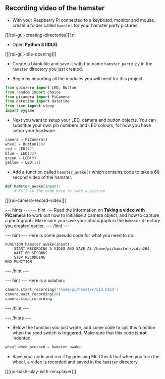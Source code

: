 ## Recording video of the hamster

- With your Raspberry Pi connected to a keyboard, monitor and mouse, create a folder called `hamster` for your hamster party pictures.

[[[rpi-gui-creating-directories]]]
n
- Open **Python 3 (IDLE)**

[[[rpi-gui-idle-opening]]]

- Create a blank file and save it with the name `hamster_party.py` in the `hamster` directory you just created.

- Begin by importing all the modules you will need for this project.

```python
from gpiozero import LED, Button
from random import choice
from picamera import PiCamera
from datetime import datetime
from time import sleep
import pygame
```

- Next you want to setup your LED, camera and button objects. You can substitue your own pin numbers and LED colours, for how you have setup your hardware.

```python
camera = PiCamera()
wheel = Button(10)
red = LED(17)
blue = LED(22)
green = LED(9)
yellow = LED(11)
```

- Add a function called `hamster_awake()` which contains code to take a 60 second video of the hamster.

```python
def hamster_awake(input):
	# Fill in the code here to take a picture

```
[[[rpi-camera-record-video]]]

--- hints ---
--- hint ---
Read the information on **Taking a video with PiCamera** to work out how to initialise a camera object, and how to capture a photograph. Make sure you save your photograph in the `hamster` directory you created earlier.
--- /hint ---

--- hint ---
Here is some pseudo code for what you need to do:

```
FUNCTION hamster_awake(input)
    START RECORDING A VIDEO AND SAVE AS /home/pi/hamster/vid.h264
    WAIT 60 SECONDS
	STOP RECORDING
END FUNCTION
```

--- /hint ---

--- hint ---
Here is a solution:

```python
camera.start_recording('/home/pi/hamster/vid.h264')
camera.wait_recording(60)
camera.stop_recording
```
--- /hint ---

--- /hints ---


- Below the function you just wrote, add some code to call this function when the reed switch is triggered. Make sure that this code is **not** indented.

```python
wheel.when_pressed = hamster_awake
```

- Save your code and run it by pressing **F5**. Check that when you turn the wheel, a video is recorded and saved in the `hamster` directory.

[[[rpi-bash-play-with-omxplayer]]]

